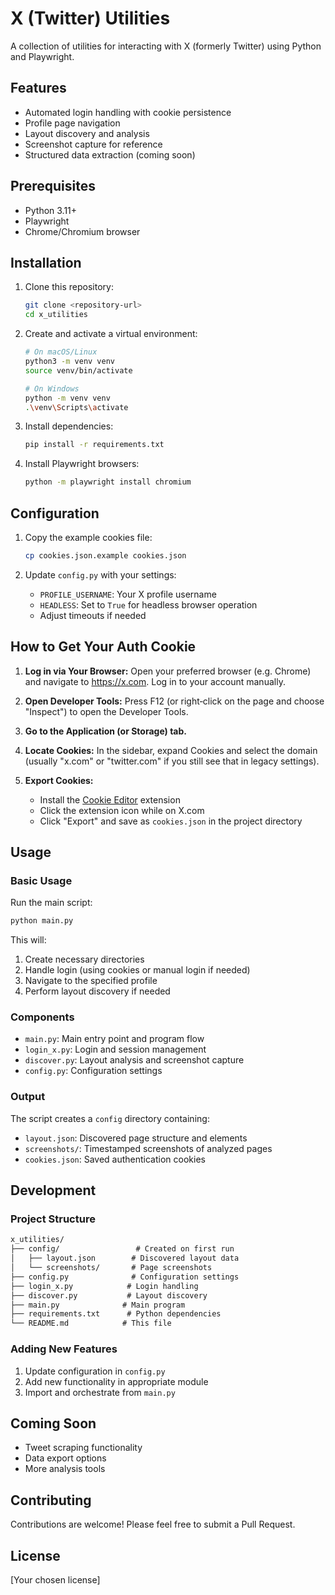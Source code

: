# X (Twitter) Utilities

A collection of utilities for interacting with X (formerly Twitter) using Python and Playwright.

## Features

- Automated login handling with cookie persistence
- Profile page navigation
- Layout discovery and analysis
- Screenshot capture for reference
- Structured data extraction (coming soon)

## Prerequisites

- Python 3.11+
- Playwright
- Chrome/Chromium browser

## Installation

1. Clone this repository:

   ```bash
   git clone <repository-url>
   cd x_utilities
   ```

2. Create and activate a virtual environment:

   ```bash
   # On macOS/Linux
   python3 -m venv venv
   source venv/bin/activate

   # On Windows
   python -m venv venv
   .\venv\Scripts\activate
   ```

3. Install dependencies:

   ```bash
   pip install -r requirements.txt
   ```

4. Install Playwright browsers:

   ```bash
   python -m playwright install chromium
   ```

## Configuration

1. Copy the example cookies file:

   ```bash
   cp cookies.json.example cookies.json
   ```

2. Update `config.py` with your settings:
   - `PROFILE_USERNAME`: Your X profile username
   - `HEADLESS`: Set to `True` for headless browser operation
   - Adjust timeouts if needed

## How to Get Your Auth Cookie

1. **Log in via Your Browser:**
   Open your preferred browser (e.g. Chrome) and navigate to <https://x.com>. Log in to your account manually.

2. **Open Developer Tools:**
   Press F12 (or right‑click on the page and choose "Inspect") to open the Developer Tools.

3. **Go to the Application (or Storage) tab.**

4. **Locate Cookies:**
   In the sidebar, expand Cookies and select the domain (usually "x.com" or "twitter.com" if you still see that in legacy settings).

5. **Export Cookies:**
   - Install the [Cookie Editor](https://chromewebstore.google.com/detail/cookie-editor/iphcomljdfghbkdcfndaijbokpgddeno) extension
   - Click the extension icon while on X.com
   - Click "Export" and save as `cookies.json` in the project directory

## Usage

### Basic Usage

Run the main script:

```bash
python main.py
```

This will:

1. Create necessary directories
2. Handle login (using cookies or manual login if needed)
3. Navigate to the specified profile
4. Perform layout discovery if needed

### Components

- `main.py`: Main entry point and program flow
- `login_x.py`: Login and session management
- `discover.py`: Layout analysis and screenshot capture
- `config.py`: Configuration settings

### Output

The script creates a `config` directory containing:

- `layout.json`: Discovered page structure and elements
- `screenshots/`: Timestamped screenshots of analyzed pages
- `cookies.json`: Saved authentication cookies

## Development

### Project Structure

```txt
x_utilities/
├── config/                 # Created on first run
│   ├── layout.json        # Discovered layout data
│   └── screenshots/       # Page screenshots
├── config.py              # Configuration settings
├── login_x.py            # Login handling
├── discover.py           # Layout discovery
├── main.py              # Main program
├── requirements.txt      # Python dependencies
└── README.md            # This file
```

### Adding New Features

1. Update configuration in `config.py`
2. Add new functionality in appropriate module
3. Import and orchestrate from `main.py`

## Coming Soon

- Tweet scraping functionality
- Data export options
- More analysis tools

## Contributing

Contributions are welcome! Please feel free to submit a Pull Request.

## License

[Your chosen license]
